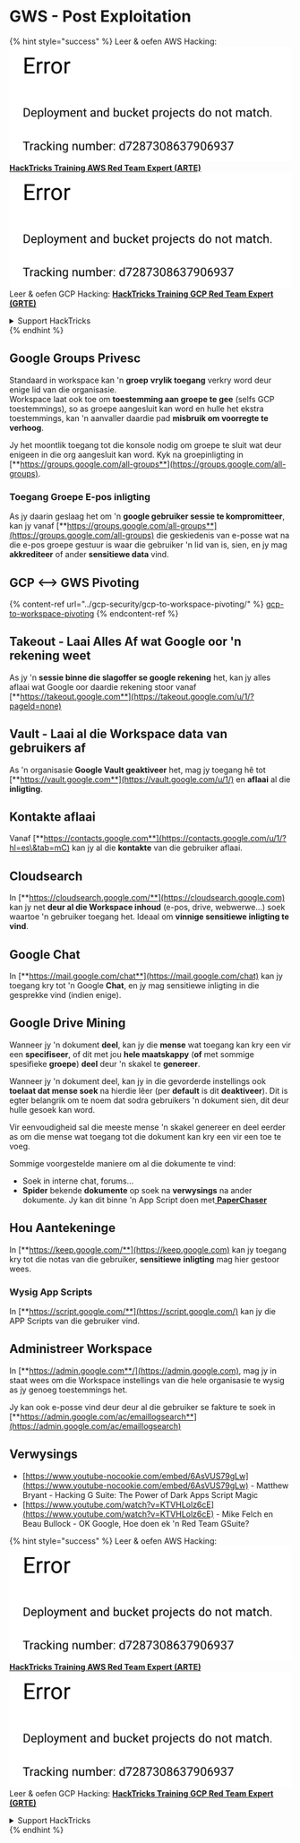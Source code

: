 # GWS - Post Exploitation

{% hint style="success" %}
Leer & oefen AWS Hacking:<img src="../../.gitbook/assets/image (1) (1).png" alt="" data-size="line">[**HackTricks Training AWS Red Team Expert (ARTE)**](https://training.hacktricks.xyz/courses/arte)<img src="../../.gitbook/assets/image (1) (1).png" alt="" data-size="line">\
Leer & oefen GCP Hacking: <img src="../../.gitbook/assets/image (2).png" alt="" data-size="line">[**HackTricks Training GCP Red Team Expert (GRTE)**<img src="../../.gitbook/assets/image (2).png" alt="" data-size="line">](https://training.hacktricks.xyz/courses/grte)

<details>

<summary>Support HackTricks</summary>

* Kyk na die [**subskripsie planne**](https://github.com/sponsors/carlospolop)!
* **Sluit aan by die** 💬 [**Discord groep**](https://discord.gg/hRep4RUj7f) of die [**telegram groep**](https://t.me/peass) of **volg** ons op **Twitter** 🐦 [**@hacktricks\_live**](https://twitter.com/hacktricks\_live)**.**
* **Deel hacking truuks deur PRs in te dien na die** [**HackTricks**](https://github.com/carlospolop/hacktricks) en [**HackTricks Cloud**](https://github.com/carlospolop/hacktricks-cloud) github repos.

</details>
{% endhint %}

## Google Groups Privesc

Standaard in workspace kan 'n **groep** **vrylik toegang** verkry word deur enige lid van die organisasie.\
Workspace laat ook toe om **toestemming aan groepe te gee** (selfs GCP toestemmings), so as groepe aangesluit kan word en hulle het ekstra toestemmings, kan 'n aanvaller daardie pad **misbruik om voorregte te verhoog**.

Jy het moontlik toegang tot die konsole nodig om groepe te sluit wat deur enigeen in die org aangesluit kan word. Kyk na groepinligting in [**https://groups.google.com/all-groups**](https://groups.google.com/all-groups).

### Toegang Groepe E-pos inligting

As jy daarin geslaag het om 'n **google gebruiker sessie te kompromitteer**, kan jy vanaf [**https://groups.google.com/all-groups**](https://groups.google.com/all-groups) die geskiedenis van e-posse wat na die e-pos groepe gestuur is waar die gebruiker 'n lid van is, sien, en jy mag **akkrediteer** of ander **sensitiewe data** vind.

## GCP <--> GWS Pivoting

{% content-ref url="../gcp-security/gcp-to-workspace-pivoting/" %}
[gcp-to-workspace-pivoting](../gcp-security/gcp-to-workspace-pivoting/)
{% endcontent-ref %}

## Takeout - Laai Alles Af wat Google oor 'n rekening weet

As jy 'n **sessie binne die slagoffer se google rekening** het, kan jy alles aflaai wat Google oor daardie rekening stoor vanaf [**https://takeout.google.com**](https://takeout.google.com/u/1/?pageId=none)

## Vault - Laai al die Workspace data van gebruikers af

As 'n organisasie **Google Vault geaktiveer** het, mag jy toegang hê tot [**https://vault.google.com**](https://vault.google.com/u/1/) en **aflaai** al die **inligting**.

## Kontakte aflaai

Vanaf [**https://contacts.google.com**](https://contacts.google.com/u/1/?hl=es\&tab=mC) kan jy al die **kontakte** van die gebruiker aflaai.

## Cloudsearch

In [**https://cloudsearch.google.com/**](https://cloudsearch.google.com) kan jy net **deur al die Workspace inhoud** (e-pos, drive, webwerwe...) soek waartoe 'n gebruiker toegang het. Ideaal om **vinnige sensitiewe inligting te vind**.

## Google Chat

In [**https://mail.google.com/chat**](https://mail.google.com/chat) kan jy toegang kry tot 'n Google **Chat**, en jy mag sensitiewe inligting in die gesprekke vind (indien enige).

## Google Drive Mining

Wanneer jy 'n dokument **deel**, kan jy die **mense** wat toegang kan kry een vir een **specifiseer**, of dit met jou **hele maatskappy** (**of** met sommige spesifieke **groepe**) **deel** deur 'n skakel te **genereer**.

Wanneer jy 'n dokument deel, kan jy in die gevorderde instellings ook **toelaat dat mense soek** na hierdie lêer (per **default** is dit **deaktiveer**). Dit is egter belangrik om te noem dat sodra gebruikers 'n dokument sien, dit deur hulle gesoek kan word.

Vir eenvoudigheid sal die meeste mense 'n skakel genereer en deel eerder as om die mense wat toegang tot die dokument kan kry een vir een toe te voeg.

Sommige voorgestelde maniere om al die dokumente te vind:

* Soek in interne chat, forums...
* **Spider** bekende **dokumente** op soek na **verwysings** na ander dokumente. Jy kan dit binne 'n App Script doen met[ **PaperChaser**](https://github.com/mandatoryprogrammer/PaperChaser)

## **Hou Aantekeninge**

In [**https://keep.google.com/**](https://keep.google.com) kan jy toegang kry tot die notas van die gebruiker, **sensitiewe** **inligting** mag hier gestoor wees.

### Wysig App Scripts

In [**https://script.google.com/**](https://script.google.com/) kan jy die APP Scripts van die gebruiker vind.

## **Administreer Workspace**

In [**https://admin.google.com**/](https://admin.google.com), mag jy in staat wees om die Workspace instellings van die hele organisasie te wysig as jy genoeg toestemmings het.

Jy kan ook e-posse vind deur deur al die gebruiker se fakture te soek in [**https://admin.google.com/ac/emaillogsearch**](https://admin.google.com/ac/emaillogsearch)

## Verwysings

* [https://www.youtube-nocookie.com/embed/6AsVUS79gLw](https://www.youtube-nocookie.com/embed/6AsVUS79gLw) - Matthew Bryant - Hacking G Suite: The Power of Dark Apps Script Magic
* [https://www.youtube.com/watch?v=KTVHLolz6cE](https://www.youtube.com/watch?v=KTVHLolz6cE) - Mike Felch en Beau Bullock - OK Google, Hoe doen ek 'n Red Team GSuite?

{% hint style="success" %}
Leer & oefen AWS Hacking:<img src="../../.gitbook/assets/image (1) (1).png" alt="" data-size="line">[**HackTricks Training AWS Red Team Expert (ARTE)**](https://training.hacktricks.xyz/courses/arte)<img src="../../.gitbook/assets/image (1) (1).png" alt="" data-size="line">\
Leer & oefen GCP Hacking: <img src="../../.gitbook/assets/image (2).png" alt="" data-size="line">[**HackTricks Training GCP Red Team Expert (GRTE)**<img src="../../.gitbook/assets/image (2).png" alt="" data-size="line">](https://training.hacktricks.xyz/courses/grte)

<details>

<summary>Support HackTricks</summary>

* Kyk na die [**subskripsie planne**](https://github.com/sponsors/carlospolop)!
* **Sluit aan by die** 💬 [**Discord groep**](https://discord.gg/hRep4RUj7f) of die [**telegram groep**](https://t.me/peass) of **volg** ons op **Twitter** 🐦 [**@hacktricks\_live**](https://twitter.com/hacktricks\_live)**.**
* **Deel hacking truuks deur PRs in te dien na die** [**HackTricks**](https://github.com/carlospolop/hacktricks) en [**HackTricks Cloud**](https://github.com/carlospolop/hacktricks-cloud) github repos.

</details>
{% endhint %}
